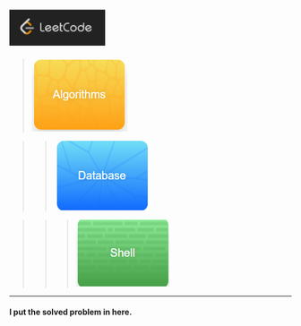  [![](./picture/LeetCode.png 'LeetCode')](https://leetcode.com/) 
---
>   [![](./picture//Algorithms.png 'Algorithms')](https://leetcode.com/problemset/algorithms/)

>>    [![](./picture//Database.png 'Database')](https://leetcode.com/problemset/database/)

>>>    [![](./picture//shell.png 'shell')
    ](https://leetcode.com/problemset/shell/)

 ---



#### l put the solved problem in here.


